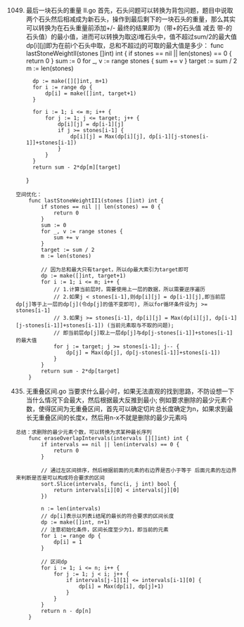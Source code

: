 1049. 最后一块石头的重量 II.go
    首先，石头问题可以转换为背包问题，题目中说取两个石头然后相减成为新石头，操作到最后剩下的一块石头的重量，那么其实可以转换为在石头重量前添加+/-
    最终的结果即为（带+的石头值 减去 带-的石头值）的最小值，进而可以转换为取这i堆石头中，值不超过sum/2的最大值
    dp[i][j]即为在前i个石头中取，总和不超过j的可取的最大值是多少：
        func lastStoneWeightII(stones []int) int {
            if stones == nil || len(stones) == 0 {
                return 0
            }
            sum := 0
            for _, v := range stones {
                sum += v
            }
            target := sum / 2
            m := len(stones)
        
            dp := make([][]int, m+1)
            for i := range dp {
                dp[i] = make([]int, target+1)
            }
        
            for i := 1; i <= m; i++ {
                for j := 1; j <= target; j++ {
                    dp[i][j] = dp[i-1][j]
                    if j >= stones[i-1] {
                        dp[i][j] = Max(dp[i][j], dp[i-1][j-stones[i-1]]+stones[i-1])
                    }
                }
            }
            return sum - 2*dp[m][target]
        }
        
    空间优化：
        func lastStoneWeightII1(stones []int) int {
            if stones == nil || len(stones) == 0 {
                return 0
            }
            sum := 0
            for _, v := range stones {
                sum += v
            }
            target := sum / 2
            m := len(stones)
        
            // 因为总和最大只有target，所以dp最大索引为target即可
            dp := make([]int, target+1)
            for i := 1; i <= m; i++ {
                // 1.计算当前层时，需要使用上一层的数据，所以需要逆序遍历
                // 2.如果j < stones[i-1],则dp[i][j] = dp[i-1][j],即当前层dp[j]等于上一层的dp[j](令dp[j]的值不变即可), 所以for循环条件设为j >= stones[i-1]
                // 3.如果j >= stones[i-1], dp[i][j] = Max(dp[i][j], dp[i-1][j-stones[i-1]]+stones[i-1]) (当前元素取与不取的问题);
                // 即当前层dp[j]取上一层dp[j]与dp[j-stones[i-1]]+stones[i-1]的最大值
                for j := target; j >= stones[i-1]; j-- {
                    dp[j] = Max(dp[j], dp[j-stones[i-1]]+stones[i-1])
                }
            }
            return sum - 2*dp[target]
        }
        
435. 无重叠区间.go
    当要求什么最小时，如果无法直观的找到思路，不防设想一下当什么情况下会最大，然后根据最大反推到最小;
    例如要求删除的最少元素个数，使得区间为无重叠区间，首先可以确定切片总长度确定为n，如果求到最长无重叠区间的长度x，然后用n-x不就是删除的最少元素吗
    
    总结：求删除的最少元素个数，可以转换为求某种最长序列
        func eraseOverlapIntervals(intervals [][]int) int {
            if intervals == nil || len(intervals) == 0 {
                return 0
            }
        
            // 通过左区间排序，然后根据前面的元素的右边界是否小于等于 后面元素的左边界来判断是否是可以构成符合要求的区间
            sort.Slice(intervals, func(i, j int) bool {
                return intervals[i][0] < intervals[j][0]
            })
        
            n := len(intervals)
            // dp[i]表示以列表i结尾的最长的符合要求的区间长度
            dp := make([]int, n+1)
            // 注意初始化条件，区间长度至少为1，即当前的元素
            for i := range dp {
                dp[i] = 1
            }
        
            // 区间dp
            for i := 1; i <= n; i++ {
                for j := 1; j < i; j++ {
                    if intervals[j-1][1] <= intervals[i-1][0] {
                        dp[i] = Max(dp[i], dp[j]+1)
                    }
                }
            }
            return n - dp[n]
        }